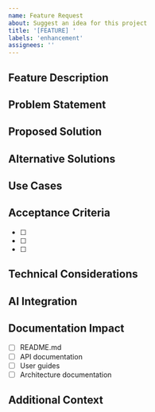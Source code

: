 ```yaml
---
name: Feature Request
about: Suggest an idea for this project
title: '[FEATURE] '
labels: 'enhancement'
assignees: ''
---
```


## Feature Description

<!-- A clear and concise description of the feature you'd like to see -->

## Problem Statement

<!-- What problem does this feature solve? -->
<!-- Is your feature request related to a problem? Please describe. -->

## Proposed Solution

<!-- A clear and concise description of what you want to happen -->

## Alternative Solutions

<!-- A clear and concise description of any alternative solutions or features you've considered -->

## Use Cases

<!-- Describe the scenarios where this feature would be useful -->

## Acceptance Criteria

<!-- Define what needs to be implemented for this feature to be complete -->

- [ ] <!-- Specific requirement 1 -->
- [ ] <!-- Specific requirement 2 -->
- [ ] <!-- Add more as needed -->

## Technical Considerations

<!-- Any technical details, dependencies, or constraints to consider -->

## AI Integration

<!-- How should this feature integrate with AI assistants and MCP tools? -->
<!-- Should this be exposed through the MCP server? -->

## Documentation Impact

<!-- What documentation needs to be updated? -->

- [ ] README.md
- [ ] API documentation
- [ ] User guides
- [ ] Architecture documentation

## Additional Context

<!-- Add any other context, screenshots, or examples about the feature request here -->
